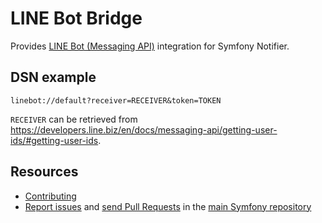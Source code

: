 LINE Bot Bridge
=============

Provides [LINE Bot (Messaging API)](https://developers.line.biz/en/docs/messaging-api/sending-messages/) integration for Symfony Notifier.

DSN example
-----------

```
linebot://default?receiver=RECEIVER&token=TOKEN
```

`RECEIVER` can be retrieved from <https://developers.line.biz/en/docs/messaging-api/getting-user-ids/#getting-user-ids>.

Resources
---------

 * [Contributing](https://symfony.com/doc/current/contributing/index.html)
 * [Report issues](https://github.com/symfony/symfony/issues) and
   [send Pull Requests](https://github.com/symfony/symfony/pulls)
   in the [main Symfony repository](https://github.com/symfony/symfony)
